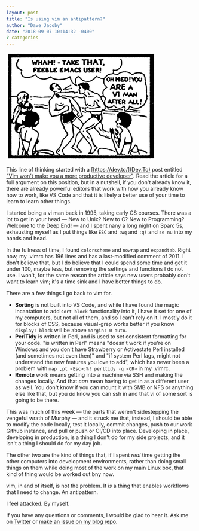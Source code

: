 ```yaml
---
layout: post
title: "Is using vim an antipattern?"
author: "Dave Jacoby"
date: "2018-09-07 10:14:32 -0400"
? categories
---
```


!["OH, NED!", she exclaims. "YOU **ARE** A **VI MAN** AFTER ALL!"](/images/vi_man.png)

This line of thinking started with a [https://dev.to/](Dev.To) post entitled ["Vim won't make you a more productive developer"](https://dev.to/maestromac/vim-wont-make-you-a-more-productive-developer-h9f). Read the article for a full argument on this position, but in a nutshell, if you don't already know it, there are already powerful editors that work with how you already know how to work, like VS Code and that it is likely a better use of your time to learn to learn other things.

I started being a vi man back in 1995, taking early CS courses. There was a lot to get in your head — New to Unix? New to C? New to Programming? Welcome to the Deep End! — and I spent nany a long night on Sparc 5s, exhausting myself as I put things like `ESC` and `:wq` and `:q!` and `se nu` into my hands and head.

In the fullness of time, I found `colorscheme` and `nowrap` and `expandtab`. Right now, my .vimrc has 196 lines and has a last-modified comment of 2011. I don't believe that, but I do believe that I could spend some time and get it under 100, maybe less, but removing the settings and functions I do not use. I won't, for the same reason the article says new users probably don't want to learn vim; it's a time sink and I have better things to do.

There are a few things I go back to vim for.

- **Sorting** is not built into VS Code, and while I have found the magic incantation to add `sort block` functionality into it, I have it set for one of my computers, but not all of them, and so I can't rely on it. I mostly do it for blocks of CSS, because visual-grep works better if you know `display: block` will be above `margin: 0 auto`.
- **PerlTidy** is written in Perl, and is used to set consistent formatting for your code. "is written in Perl" means "doesn't work if you're on Windows and you don't have Strawberry or Activestate Perl installed (and sometimes not even then)" and "if system Perl lags, might not understand the new features you love to add", which has never been a problem with `map ,pt <Esc>:%! perltidy -q <CR>` in my .vimrc.
- **Remote** work means getting into a machine via SSH and making the changes locally. And that _can_ mean having to get in as a different user as well. You don't know if you can mount it with SMB or NFS or anything else like that, but you *do* know you can ssh in and that vi of some sort is going to be there.

This was much of this week — the parts that weren't sidestepping the vengeful wrath of Murphy — and it struck me that, instead, I should be able to modify the code locally, test it locally, commit changes, push to our work Github instance, and pull or push or CI/CD into place. Developing in place, developing in production, is a thing I don't do for my side projects, and it isn't a thing I should do for my day job.

The other two are the kind of things that, if I spent *real* time getting the other computers into development environments, rather than doing small things on them while doing most of the work on my main Linux box, that kind of thing would be worked out bny now. 

vim, in and of itself, is not the problem. It *is* a thing that enables workflows that I need to change. An antipattern.

I feel attacked. By myself.

If you have any questions or comments, I would be glad to hear it. Ask me on [Twitter](https://twitter.com/jacobydave) or [make an issue on my blog repo](https://github.com/jacoby/jacoby.github.io).
